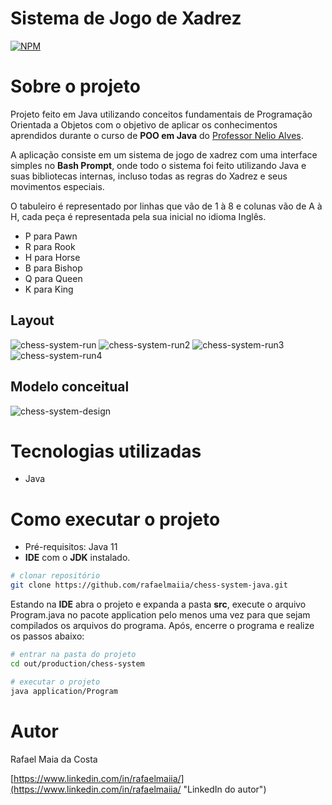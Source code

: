 # Sistema de Jogo de Xadrez 
[![NPM](https://img.shields.io/npm/l/react)](https://github.com/devsuperior/sds1-wmazoni/blob/master/LICENSE) 

# Sobre o projeto

Projeto feito em Java utilizando conceitos fundamentais de Programação Orientada a Objetos com o objetivo de aplicar os conhecimentos aprendidos durante o curso de **POO em Java** do [Professor Nelio Alves](https://www.instagram.com/devsuperior.ig/ "Instagram do Professor Nelio Alves").

A aplicação consiste em um sistema de jogo de xadrez com uma interface simples no **Bash Prompt**, onde todo o sistema foi feito utilizando Java e suas bibliotecas internas, incluso todas as regras do Xadrez e seus movimentos especiais.

O tabuleiro é representado por linhas que vão de 1 à 8 e colunas vão de A à H, cada peça é representada pela sua inicial no idioma Inglês. 
- P para Pawn
- R para Rook
- H para Horse
- B para Bishop
- Q para Queen
- K para King

## Layout
![chess-system-run](https://github.com/rafaelmaiia/chess-system-java/assets/106180433/bb45e450-7912-4d88-b543-2a8bab2f702c)
![chess-system-run2](https://github.com/rafaelmaiia/chess-system-java/assets/106180433/7b2744ca-3b64-4a82-9b64-3c85bf778795)
![chess-system-run3](https://github.com/rafaelmaiia/chess-system-java/assets/106180433/5bbf6ba6-ca47-446d-b283-b23e943081d8)
![chess-system-run4](https://github.com/rafaelmaiia/chess-system-java/assets/106180433/ceb4b0d5-ec11-45fc-8713-b11a17f76587)

## Modelo conceitual
![chess-system-design](https://github.com/rafaelmaiia/chess-system-java/assets/106180433/08105954-716f-4275-b8ac-973e91d2e866)

# Tecnologias utilizadas
- Java

# Como executar o projeto

- Pré-requisitos: Java 11
- **IDE** com o **JDK** instalado.

```bash
# clonar repositório
git clone https://github.com/rafaelmaiia/chess-system-java.git
```

Estando na **IDE** abra o projeto e expanda a pasta **src**, execute o arquivo Program.java no pacote application pelo menos uma vez para que sejam compilados os arquivos do programa. Após, encerre o programa e realize os passos abaixo:

```bash
# entrar na pasta do projeto
cd out/production/chess-system

# executar o projeto
java application/Program
```

# Autor

Rafael Maia da Costa

[https://www.linkedin.com/in/rafaelmaiia/](https://www.linkedin.com/in/rafaelmaiia/ "LinkedIn do autor")
